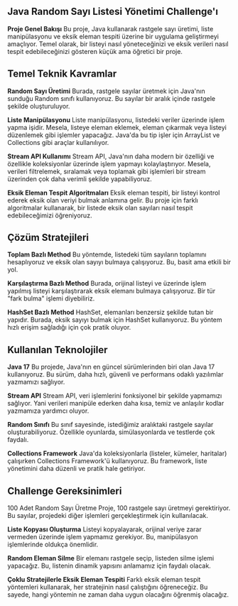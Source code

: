 

## Java Random Sayı Listesi Yönetimi Challenge'ı
**Proje Genel Bakışı**
Bu proje, Java kullanarak rastgele sayı üretimi, liste manipülasyonu ve eksik eleman tespiti üzerine bir uygulama geliştirmeyi amaçlıyor. Temel olarak, bir listeyi nasıl yöneteceğinizi ve eksik verileri nasıl tespit edebileceğinizi gösteren küçük ama öğretici bir proje.

## Temel Teknik Kavramlar
**Random Sayı Üretimi**
Burada, rastgele sayılar üretmek için Java'nın sunduğu Random sınıfı kullanıyoruz. Bu sayılar bir aralık içinde rastgele şekilde oluşturuluyor.

**Liste Manipülasyonu**
Liste manipülasyonu, listedeki veriler üzerinde işlem yapma işidir. Mesela, listeye eleman eklemek, eleman çıkarmak veya listeyi düzenlemek gibi işlemler yapacağız. Java'da bu tip işler için ArrayList ve Collections gibi araçlar kullanılıyor.

**Stream API Kullanımı**
Stream API, Java'nın daha modern bir özelliği ve özellikle koleksiyonlar üzerinde işlem yapmayı kolaylaştırıyor. Mesela, verileri filtrelemek, sıralamak veya toplamak gibi işlemleri bir stream üzerinden çok daha verimli şekilde yapabiliyoruz.

**Eksik Eleman Tespit Algoritmaları**
Eksik eleman tespiti, bir listeyi kontrol ederek eksik olan veriyi bulmak anlamına gelir. Bu proje için farklı algoritmalar kullanarak, bir listede eksik olan sayıları nasıl tespit edebileceğimizi öğreniyoruz.

## Çözüm Stratejileri
**Toplam Bazlı Method**
Bu yöntemde, listedeki tüm sayıların toplamını hesaplıyoruz ve eksik olan sayıyı bulmaya çalışıyoruz. Bu, basit ama etkili bir yol.

**Karşılaştırma Bazlı Method**
Burada, orijinal listeyi ve üzerinde işlem yapılmış listeyi karşılaştırarak eksik elemanı bulmaya çalışıyoruz. Bir tür "fark bulma" işlemi diyebiliriz.

**HashSet Bazlı Method**
HashSet, elemanları benzersiz şekilde tutan bir yapıdır. Burada, eksik sayıyı bulmak için HashSet kullanıyoruz. Bu yöntem hızlı erişim sağladığı için çok pratik oluyor.

## Kullanılan Teknolojiler
**Java 17**
Bu projede, Java'nın en güncel sürümlerinden biri olan Java 17 kullanıyoruz. Bu sürüm, daha hızlı, güvenli ve performans odaklı yazılımlar yazmamızı sağlıyor.

**Stream API**
Stream API, veri işlemlerini fonksiyonel bir şekilde yapmamızı sağlıyor. Yani verileri manipüle ederken daha kısa, temiz ve anlaşılır kodlar yazmamıza yardımcı oluyor.

**Random Sınıfı**
Bu sınıf sayesinde, istediğimiz aralıktaki rastgele sayılar oluşturabiliyoruz. Özellikle oyunlarda, simülasyonlarda ve testlerde çok faydalı.

**Collections Framework**
Java'da koleksiyonlarla (listeler, kümeler, haritalar) çalışırken Collections Framework'ü kullanıyoruz. Bu framework, liste yönetimini daha düzenli ve pratik hale getiriyor.

## Challenge Gereksinimleri
100 Adet Random Sayı Üretme
Proje, 100 rastgele sayı üretmeyi gerektiriyor. Bu sayılar, projedeki diğer işlemleri gerçekleştirmek için kullanılacak.

**Liste Kopyası Oluşturma**
Listeyi kopyalayarak, orijinal veriye zarar vermeden üzerinde işlem yapmamız gerekiyor. Bu, manipülasyon işlemlerinde oldukça önemlidir.

**Random Eleman Silme**
Bir elemanı rastgele seçip, listeden silme işlemi yapacağız. Bu, listenin dinamik yapısını anlamamız için faydalı olacak.

**Çoklu Stratejilerle Eksik Eleman Tespiti**
Farklı eksik eleman tespit yöntemleri kullanarak, her stratejinin nasıl çalıştığını öğreneceğiz. Bu sayede, hangi yöntemin ne zaman daha uygun olacağını öğrenmiş olacağız.
